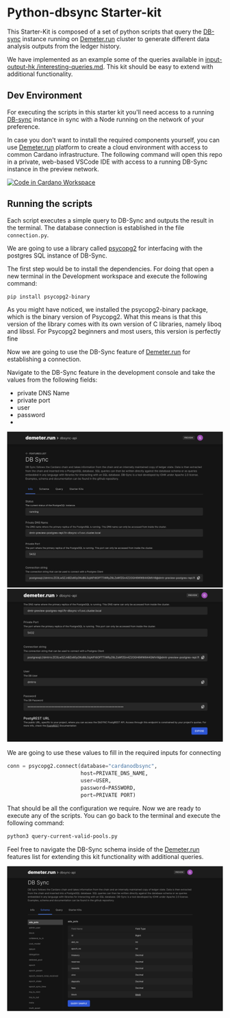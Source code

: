 # Python-dbsync Starter-kit

This Starter-Kit is composed of a set of python scripts that query the [DB-sync](https://docs.cardano.org/cardano-components/cardano-db-sync/about-db-sync) instance running on [Demeter.run](https://demeter.run) cluster to generate different data analysis outputs from the ledger history.

We have implemented as an example some of the queries available in [input-output-hk
/interesting-queries.md](https://github.com/input-output-hk/cardano-db-sync/blob/master/doc/interesting-queries.md). This kit should be easy to extend with additional functionality. 

## Dev Environment

For executing the scripts in this starter kit you'll need access to a running [DB-sync](https://docs.cardano.org/cardano-components/cardano-db-sync/about-db-sync) instance in sync with a Node running on the network of your preference.

In case you don't want to install the required components yourself, you can use [Demeter.run](https://demeter.run) platform to create a cloud environment with access to common Cardano infrastructure. The following command will open this repo in a private, web-based VSCode IDE with access to a running DB-Sync instance in the preview network.

[![Code in Cardano Workspace](https://demeter.run/code/badge.svg)](https://demeter.run/code?repository=https://github.com/txpipe/python-dbsync-starter-kit.git&template=python)


## Running the scripts

Each script executes a simple query to DB-Sync and outputs the result in the terminal. 
The database connection is established in the file `connection.py`. 

We are going to use a library called [psycopg2](https://pypi.org/project/psycopg2/) for interfacing with the postgres SQL instance of DB-Sync.

The first step would be to install the dependencies. For doing that open a new terminal in the Development workspace and execute the following command:

```bash
pip install psycopg2-binary
```

As you might have noticed, we installed the psycopg2-binary package, which is the binary version of Psycopg2. What this means is that this version of the library comes with its own version of C libraries, namely liboq and libssl. For Psycopg2 beginners and most users, this version is perfectly fine

Now we are going to use the DB-Sync feature of [Demeter.run](https://demeter.run) for establishing a connection.

Navigate to the DB-Sync feature in the development console and take the values from the following fields:

* private DNS Name
* private port
* user
* password
* 
<img src="/assets/db-sync-settings-1.png" alt="db-sync-settings-1">
<img src="/assets/db-sync-settings-2.png" alt="db-sync-settings-2">

We are going to use these values to fill in the required inputs for connecting

```python
conn = psycopg2.connect(database="cardanodbsync",
                        host=PRIVATE_DNS_NAME,
                        user=USER,
                        password=PASSWORD,
                        port=PRIVATE PORT)
```

That should be all the configuration we require. Now we are ready to execute any of the scripts. You can go back to the terminal and execute the following command:

```bash
python3 query-current-valid-pools.py
```

Feel free to navigate the DB-Sync schema inside of the [Demeter.run](https://demeter.run) features list for extending this kit functionality with additional queries.

<img src="/assets/db-sync-schema.png" alt="schema">
